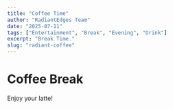 ```yaml
---
title: "Coffee Time"
author: "RadiantEdges Team"
date: "2025-07-11"
tags: ["Entertainment", "Break", "Evening", "Drink"]
excerpt: "Break Time."
slug: "radiant-coffee"
---
```


# Coffee Break

Enjoy your latte!